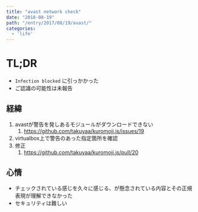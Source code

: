 ```yaml
---
title: "avast network check"
date: "2018-08-19"
path: "/entry/2017/08/19/avast/"
categories:
  - 'life'
---
```

# TL;DR

- `Infection blocked` に引っかかった
- ご認識の可能性は未報告

## 経緯

1. avastが警告を発しあるモジュールがダウンロードできない
    1. <https://github.com/takuyaa/kuromoji.js/issues/19>
1. virtualbox上で警告のあった指定箇所を確認
1. 修正
    1. <https://github.com/takuyaa/kuromoji.js/pull/20>

## 心情

- チェックされている感じを久々に感じる、が懸念されている内容とその正規表現が理解できなかった
- セキュリティは難しい
